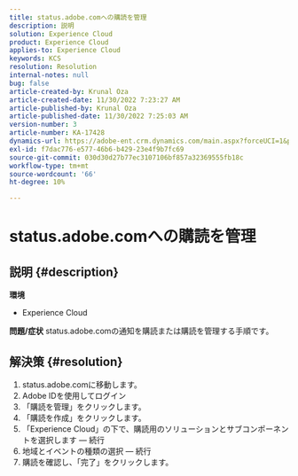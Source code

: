 ```yaml
---
title: status.adobe.comへの購読を管理
description: 説明
solution: Experience Cloud
product: Experience Cloud
applies-to: Experience Cloud
keywords: KCS
resolution: Resolution
internal-notes: null
bug: false
article-created-by: Krunal Oza
article-created-date: 11/30/2022 7:23:27 AM
article-published-by: Krunal Oza
article-published-date: 11/30/2022 7:25:03 AM
version-number: 3
article-number: KA-17428
dynamics-url: https://adobe-ent.crm.dynamics.com/main.aspx?forceUCI=1&pagetype=entityrecord&etn=knowledgearticle&id=e101b6e0-7f70-ed11-9561-6045bd006a22
exl-id: f7dac776-e577-46b6-b429-23e4f9b7fc69
source-git-commit: 030d30d27b77ec3107106bf857a32369555fb18c
workflow-type: tm+mt
source-wordcount: '66'
ht-degree: 10%

---
```


# status.adobe.comへの購読を管理

## 説明 {#description}

<b>環境</b>
- Experience Cloud



<b>問題/症状</b>
status.adobe.comの通知を購読または購読を管理する手順です。


## 解決策 {#resolution}


1. status.adobe.comに移動します。
2. Adobe IDを使用してログイン
3. 「購読を管理」をクリックします。
4. 「購読を作成」をクリックします。
5. 「Experience Cloud」の下で、購読用のソリューションとサブコンポーネントを選択します — 続行
6. 地域とイベントの種類の選択 — 続行
7. 購読を確認し、「完了」をクリックします。

